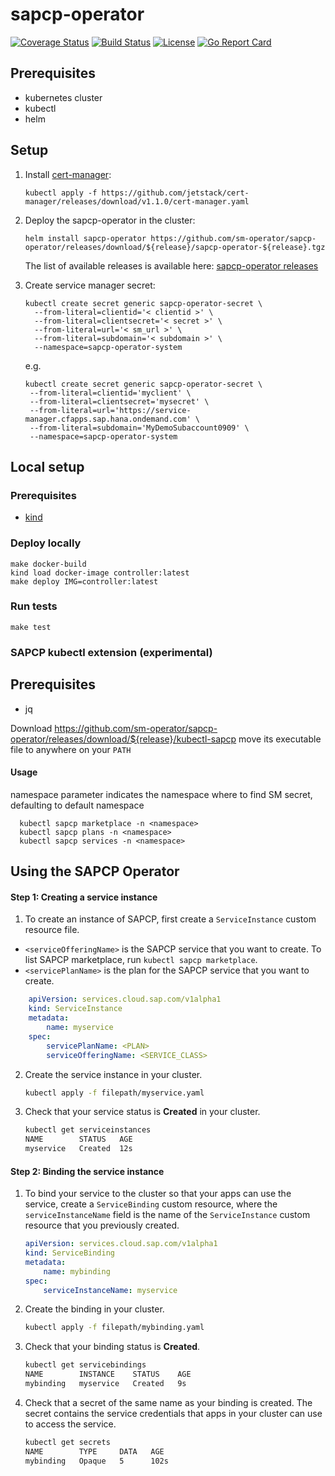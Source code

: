 # sapcp-operator
[![Coverage Status](https://coveralls.io/repos/github/sm-operator/sapcp-operator/badge.svg?branch=master)](https://coveralls.io/github/sm-operator/sapcp-operator?branch=master)
[![Build Status](https://github.com/sm-operator/sapcp-operator/workflows/Go/badge.svg)](https://github.com/sm-operator/sapcp-operator/actions)
[![License](https://img.shields.io/badge/License-Apache%202.0-blue.svg)](https://github.com/sm-operator/sapcp-operator/blob/master/LICENSE)
[![Go Report Card](https://goreportcard.com/badge/github.com/sm-operator/sapcp-operator)](https://goreportcard.com/report/github.com/sm-operator/sapcp-operator)

## Prerequisites
- kubernetes cluster
- kubectl
- helm

## Setup
1. Install [cert-manager](https://cert-manager.io/docs/installation/kubernetes):
    ```
    kubectl apply -f https://github.com/jetstack/cert-manager/releases/download/v1.1.0/cert-manager.yaml
    ```

2. Deploy the sapcp-operator in the cluster:
    ```
    helm install sapcp-operator https://github.com/sm-operator/sapcp-operator/releases/download/${release}/sapcp-operator-${release}.tgz
    ```

    The list of available releases is available here: [sapcp-operator releases](https://github.com/sm-operator/sapcp-operator/releases)

3. Create service manager secret:
    ```
    kubectl create secret generic sapcp-operator-secret \
      --from-literal=clientid='< clientid >' \
      --from-literal=clientsecret='< secret >' \
      --from-literal=url='< sm_url >' \
      --from-literal=subdomain='< subdomain >' \
      --namespace=sapcp-operator-system
     ```
     e.g.
    ```
    kubectl create secret generic sapcp-operator-secret \
     --from-literal=clientid='myclient' \
     --from-literal=clientsecret='mysecret' \
     --from-literal=url='https://service-manager.cfapps.sap.hana.ondemand.com' \
     --from-literal=subdomain='MyDemoSubaccount0909' \
     --namespace=sapcp-operator-system
    ```

## Local setup
### Prerequisites
- [kind](https://kind.sigs.k8s.io/docs/user/quick-start/)

### Deploy locally
```
make docker-build
kind load docker-image controller:latest
make deploy IMG=controller:latest
```

### Run tests
`make test`

### SAPCP kubectl extension (experimental) 
## Prerequisites
- jq

Download https://github.com/sm-operator/sapcp-operator/releases/download/${release}/kubectl-sapcp
move its executable file to anywhere on your ``PATH``

#### Usage
 namespace parameter indicates the namespace where to find SM secret, defaulting to default namespace 
```
  kubectl sapcp marketplace -n <namespace>
  kubectl sapcp plans -n <namespace>
  kubectl sapcp services -n <namespace>
```

## Using the SAPCP Operator

#### Step 1: Creating a service instance

1.  To create an instance of SAPCP, first create a `ServiceInstance` custom resource file.
   *   `<serviceOfferingName>` is the SAPCP service that you want to create. To list SAPCP marketplace, run `kubectl sapcp marketplace`.
   *   `<servicePlanName>` is the plan for the SAPCP service that you want to create.

```yaml
    apiVersion: services.cloud.sap.com/v1alpha1
    kind: ServiceInstance
    metadata:
        name: myservice
    spec:
        servicePlanName: <PLAN>
        serviceOfferingName: <SERVICE_CLASS>
   ```

2.  Create the service instance in your cluster.

    ```bash
    kubectl apply -f filepath/myservice.yaml
    ```

3.  Check that your service status is **Created** in your cluster.

    ```bash
    kubectl get serviceinstances
    NAME        STATUS   AGE
    myservice   Created  12s
    ```


#### Step 2: Binding the service instance

1.  To bind your service to the cluster so that your apps can use the service, create a `ServiceBinding` custom resource, where the `serviceInstanceName` field is the name of the `ServiceInstance` custom resource that you previously created.

    ```yaml
    apiVersion: services.cloud.sap.com/v1alpha1
    kind: ServiceBinding
    metadata:
        name: mybinding
    spec:
        serviceInstanceName: myservice
    ```

2.  Create the binding in your cluster.

    ```bash
    kubectl apply -f filepath/mybinding.yaml
    ```

3.  Check that your binding status is **Created**.

    ```bash
    kubectl get servicebindings
    NAME        INSTANCE    STATUS    AGE
    mybinding   myservice   Created   9s
    
    ```

4.  Check that a secret of the same name as your binding is created. The secret contains the service credentials that apps in your cluster can use to access the service.

    ```bash
    kubectl get secrets
    NAME        TYPE     DATA   AGE
    mybinding   Opaque   5      102s
    ```
